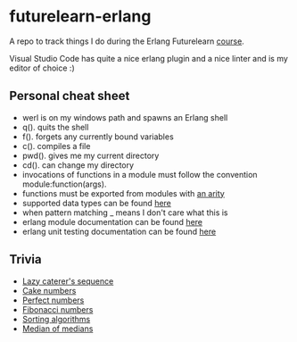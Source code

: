 # futurelearn-erlang

A repo to track things I do during the Erlang Futurelearn <a href="https://www.futurelearn.com/courses/functional-programming-erlang">course</a>.

Visual Studio Code has quite a nice erlang plugin and a nice linter and is my editor of choice :)

Personal cheat sheet
--------------------
* werl is on my windows path and spawns an Erlang shell
* q(). quits the shell
* f(). forgets any currently bound variables
* c(). compiles a file
* pwd(). gives me my current directory
* cd(). can change my directory
* invocations of functions in a module must follow the convention module:function(args).
* functions must be exported from modules with <a href="https://en.wikipedia.org/wiki/Arity">an arity</a>
* supported data types can be found <a href="http://erlang.org/documentation/doc-5.8/doc/reference_manual/data_types.html">here</a>
* when pattern matching _ means I don't care what this is
* erlang module documentation can be found <a href="http://erlang.org/doc/">here</a>
* erlang unit testing documentation can be found <a href="http://erlang.org/doc/apps/eunit/chapter.html">here</a>

Trivia
------
* <a href="https://en.wikipedia.org/wiki/Lazy_caterer%27s_sequence">Lazy caterer's sequence</a>
* <a href="https://en.wikipedia.org/wiki/Cake_number">Cake numbers</a>
* <a href="https://en.wikipedia.org/wiki/Perfect_number">Perfect numbers</a>
* <a href="https://en.wikipedia.org/wiki/Fibonacci_number">Fibonacci numbers</a>
* <a href="https://en.wikipedia.org/wiki/Sorting_algorithm">Sorting algorithms</a>
* <a href="https://en.wikipedia.org/wiki/Median_of_medians ">Median of medians</a>
